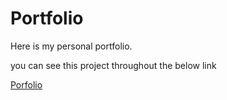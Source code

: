 # Portfolio
Here is my personal portfolio.

you can see this project throughout the below link

[Porfolio](https://morshedmasud.github.io/Portfolio/)
